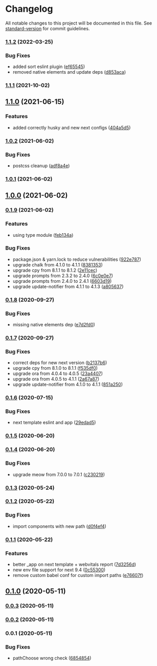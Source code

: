 # Changelog

All notable changes to this project will be documented in this file. See [standard-version](https://github.com/conventional-changelog/standard-version) for commit guidelines.

### [1.1.2](https://github.com/LasaleFamine/create-app/compare/v1.1.1...v1.1.2) (2022-03-25)


### Bug Fixes

* added sort eslint plugin ([ef65545](https://github.com/LasaleFamine/create-app/commit/ef65545880877474dac77a4fe2dc646e0134f889))
* removed native elements and update deps ([d853aca](https://github.com/LasaleFamine/create-app/commit/d853aca30ae2627429be2126e0e83857ef53e97c))

### [1.1.1](https://github.com/LasaleFamine/create-app/compare/v1.1.0...v1.1.1) (2021-10-02)

## [1.1.0](https://github.com/LasaleFamine/create-app/compare/v1.0.2...v1.1.0) (2021-06-15)


### Features

* added correctly husky and new next configs ([404a5d5](https://github.com/LasaleFamine/create-app/commit/404a5d5bdd648d10073da19852d9c59cb92f0685))

### [1.0.2](https://github.com/LasaleFamine/create-app/compare/v1.0.1...v1.0.2) (2021-06-02)


### Bug Fixes

* postcss cleanup ([adf8a4e](https://github.com/LasaleFamine/create-app/commit/adf8a4eba42dfcfcbc381e9d010c8c3eba1191a7))

### [1.0.1](https://github.com/LasaleFamine/create-app/compare/v1.0.0...v1.0.1) (2021-06-02)

## [1.0.0](https://github.com/LasaleFamine/create-app/compare/v0.1.9...v1.0.0) (2021-06-02)

### [0.1.9](https://github.com/LasaleFamine/create-app/compare/v0.1.8...v0.1.9) (2021-06-02)


### Features

* using type module ([feb134a](https://github.com/LasaleFamine/create-app/commit/feb134afe2834f57b97ca0ffced8dbfdc3471c91))


### Bug Fixes

* package.json & yarn.lock to reduce vulnerabilities ([922e787](https://github.com/LasaleFamine/create-app/commit/922e78795bc409372dab54802949d8b2a95002e7))
* upgrade chalk from 4.1.0 to 4.1.1 ([8381353](https://github.com/LasaleFamine/create-app/commit/8381353611a2b729992136a4ad9fbd2b52b5288f))
* upgrade cpy from 8.1.1 to 8.1.2 ([2e11cec](https://github.com/LasaleFamine/create-app/commit/2e11cec215a38dfe8a6e7e73a2f5a49462322dbd))
* upgrade prompts from 2.3.2 to 2.4.0 ([6c0e0e7](https://github.com/LasaleFamine/create-app/commit/6c0e0e77d617dff74f485b0a3b6a020ce5765f63))
* upgrade prompts from 2.4.0 to 2.4.1 ([6603d19](https://github.com/LasaleFamine/create-app/commit/6603d19d880c4df104d0add2f0ddcdd463d22ecc))
* upgrade update-notifier from 4.1.1 to 4.1.3 ([a805637](https://github.com/LasaleFamine/create-app/commit/a80563797af96a570a749a5f91689bce5088be4b))

### [0.1.8](https://github.com/LasaleFamine/create-app/compare/v0.1.7...v0.1.8) (2020-09-27)


### Bug Fixes

* missing native elements dep ([e7d2fd0](https://github.com/LasaleFamine/create-app/commit/e7d2fd00e152025478f8e773d3ce3233cb23232b))

### [0.1.7](https://github.com/LasaleFamine/create-app/compare/v0.1.6...v0.1.7) (2020-09-27)


### Bug Fixes

* correct deps for new next version ([b2137b6](https://github.com/LasaleFamine/create-app/commit/b2137b6e3a567fe59ee62484908d215c777ff191))
* upgrade cpy from 8.1.0 to 8.1.1 ([f535df0](https://github.com/LasaleFamine/create-app/commit/f535df01a99c5d754aac3b8e50617ffebbd0e338))
* upgrade ora from 4.0.4 to 4.0.5 ([23a4407](https://github.com/LasaleFamine/create-app/commit/23a44078344fa9b89ddb4e851a5087455f7eb6aa))
* upgrade ora from 4.0.5 to 4.1.1 ([2a67a87](https://github.com/LasaleFamine/create-app/commit/2a67a87304b062e0a69c99d8496e3c9b3a659485))
* upgrade update-notifier from 4.1.0 to 4.1.1 ([851a250](https://github.com/LasaleFamine/create-app/commit/851a25027cf859f4f9ade28b7b7b814308163505))

### [0.1.6](https://github.com/LasaleFamine/create-app/compare/v0.1.5...v0.1.6) (2020-07-15)


### Bug Fixes

* next template eslint and app ([29edad5](https://github.com/LasaleFamine/create-app/commit/29edad51e2d57078f7408493ff91b232c38e6a3c))

### [0.1.5](https://github.com/LasaleFamine/create-app/compare/v0.1.4...v0.1.5) (2020-06-20)

### [0.1.4](https://github.com/LasaleFamine/create-app/compare/v0.1.3...v0.1.4) (2020-06-20)


### Bug Fixes

* upgrade meow from 7.0.0 to 7.0.1 ([c230219](https://github.com/LasaleFamine/create-app/commit/c23021933ed5c7bf2a9279e222264529cfdf79ea))

### [0.1.3](https://github.com/LasaleFamine/create-app/compare/v0.1.2...v0.1.3) (2020-05-24)

### [0.1.2](https://github.com/LasaleFamine/create-app/compare/v0.1.1...v0.1.2) (2020-05-22)


### Bug Fixes

* import components with new path ([d0f4ef4](https://github.com/LasaleFamine/create-app/commit/d0f4ef49b81a326857703b17718bde60b2628926))

### [0.1.1](https://github.com/LasaleFamine/create-app/compare/v0.1.0...v0.1.1) (2020-05-22)


### Features

* better _app on next template + webvitals report ([7d3256d](https://github.com/LasaleFamine/create-app/commit/7d3256def64d653f0a3e07cc98233bfc96cdba9f))
* new env file support for next 9.4 ([0c55300](https://github.com/LasaleFamine/create-app/commit/0c553001cab70b622010b0bf2c2f416905df97c4))
* remove custom babel conf for custom import paths ([e76607f](https://github.com/LasaleFamine/create-app/commit/e76607fcf10a9753763585046ac961fc30c97cc6))

## [0.1.0](https://github.com/LasaleFamine/create-app/compare/v0.0.3...v0.1.0) (2020-05-11)

### [0.0.3](https://github.com/LasaleFamine/create-app/compare/v0.0.2...v0.0.3) (2020-05-11)

### [0.0.2](https://github.com/LasaleFamine/create-app/compare/v0.0.1...v0.0.2) (2020-05-11)

### 0.0.1 (2020-05-11)


### Bug Fixes

* pathChoose wrong check ([6854854](https://github.com/LasaleFamine/create-app/commit/685485481c17abe52304d5661ad418d2ac391a71))
